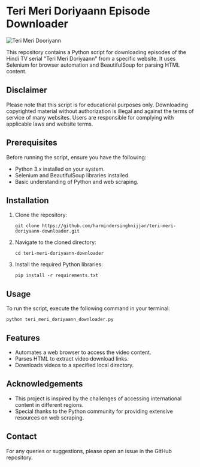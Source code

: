 # Teri Meri Doriyaann Episode Downloader

![Teri Meri Dooriyann](https://www.desi-serials.cc/wp-content/uploads/2023/03/Teri-Meri-Dooriyann-300x169.jpg)


This repository contains a Python script for downloading episodes of the Hindi TV serial "Teri Meri Doriyaann" from a specific website. It uses Selenium for browser automation and BeautifulSoup for parsing HTML content.

## Disclaimer

Please note that this script is for educational purposes only. Downloading copyrighted material without authorization is illegal and against the terms of service of many websites. Users are responsible for complying with applicable laws and website terms.

## Prerequisites

Before running the script, ensure you have the following:

- Python 3.x installed on your system.
- Selenium and BeautifulSoup libraries installed.
- Basic understanding of Python and web scraping.

## Installation

1. Clone the repository:

   ```
   git clone https://github.com/harmindersinghnijjar/teri-meri-doriyaann-downloader.git
   ```

2. Navigate to the cloned directory:

   ```
   cd teri-meri-doriyaann-downloader
   ```

3. Install the required Python libraries:

   ```
   pip install -r requirements.txt
   ```

## Usage

To run the script, execute the following command in your terminal:

```
python teri_meri_doriyaann_downloader.py
```

## Features

- Automates a web browser to access the video content.
- Parses HTML to extract video download links.
- Downloads videos to a specified local directory.

## Acknowledgements

- This project is inspired by the challenges of accessing international content in different regions.
- Special thanks to the Python community for providing extensive resources on web scraping.

## Contact

For any queries or suggestions, please open an issue in the GitHub repository.
